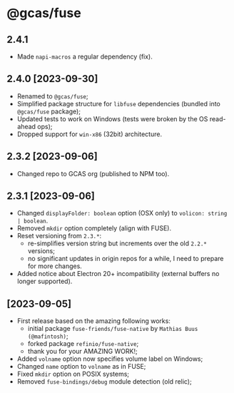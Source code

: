 # @gcas/fuse

## 2.4.1

-   Made `napi-macros` a regular dependency (fix).

## 2.4.0 [2023-09-30]

-   Renamed to `@gcas/fuse`;
-   Simplified package structure for `libfuse` dependencies (bundled into `@gcas/fuse` package);
-   Updated tests to work on Windows (tests were broken by the OS read-ahead ops);
-   Dropped support for `win-x86` (32bit) architecture.

## 2.3.2 [2023-09-06]

-   Changed repo to GCAS org (published to NPM too).

## 2.3.1 [2023-09-06]

-   Changed `displayFolder: boolean` option (OSX only) to `volicon: string | boolean`.
-   Removed `mkdir` option completely (align with FUSE).
-   Reset versioning from `2.3.*`:
    -   re-simplifies version string but increments over the old `2.2.*` versions;
    -   no significant updates in origin repos for a while, I need to prepare for more changes.
-   Added notice about Electron 20+ incompatibility (external buffers no longer supported).

## [2023-09-05]

-   First release based on the amazing following works:
    -   initial package `fuse-friends/fuse-native` by `Mathias Buus (@mafintosh)`;
    -   forked package `refinio/fuse-native`;
    -   thank you for your AMAZING WORK!;
-   Added `volname` option now specifies volume label on Windows;
-   Changed `name` option to `volname` as in FUSE;
-   Fixed `mkdir` option on POSIX systems;
-   Removed `fuse-bindings/debug` module detection (old relic);
